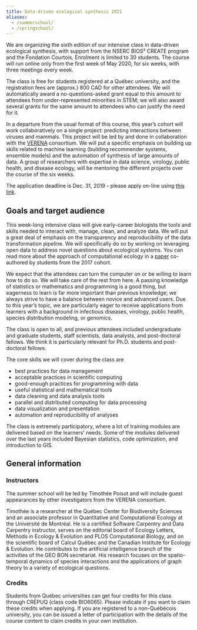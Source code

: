 ```yaml
---
title: Data-driven ecological synthesis 2021
aliases:
  - /summerschool/
  - /springschool/
---
```


We are organizing the sixth edition of our intensive class in data-driven
ecological synthesis, with support from the NSERC BIOS² CREATE program and
the Fondation Courtois. Enrolment is limited to 30 students. The course will
run online only from the first week of May 2020, for six weeks, with three
meetings every week.

The class is free for students registered at a Québec university, and
the registration fees are (approx.) 800 CAD for other attendees. We will
automatically award a no-questions-asked grant equal to this amount to
attendees from under-represented minorities in STEM; we will also award several
grants for the same amount to attendees who can justify the need for it.

In a departure from the usual format of this course, this year’s cohort will
work collaboratively on a single project: predicting interactions between
viruses and mammals. This project will be led by and done in collaboration
with the [VERENA] consortium. We will put a specific emphasis on building up
skills related to machine learning (building recommender systems, ensemble
models) and the automation of synthesis of large amounts of data. A group
of researchers with expertise in data science, virology, public health, and
disease ecology, will be mentoring the different projects over the course
of the six weeks.

[VERENA]: https://www.viralemergence.org/

The application deadline is Dec. 31, 2019 - please apply on-line using
[this link](https://forms.gle/j1XVAtUkLwAc467e9).

## Goals and target audience

This week-long intensive class will give early-career biologists the tools and
skills needed to interact with, manage, clean, and analyze data. We will put
a great deal of emphasis on the transparency and reproducibility of the data
transformation pipeline. We will specifically do so by working on leveraging
open data to address novel questions about ecological systems. You can read
more about the approach of computational ecology in a [paper] co-authored
by students from the 2017 cohort.

[paper]: https://ojs.library.queensu.ca/index.php/IEE/article/view/13252

We expect that the attendees can turn the computer on or be willing to
learn how to do so. We will take care of the rest from here. A passing
knowledge of statistics or mathematics and programming is a good thing,
but eagerness to learn is far more important than previous knowledge; we
always strive to have a balance between novice and advanced users. Due to
this year’s topic, we are particularly eager to receive applications from
learners with a background in infectious diseases, virology, public health,
species distribution modeling, or genomics.

The class is open to all, and previous attendees included undergraduate
and graduate students, staff scientists, data analysts, and post-doctoral
fellows. We think it is particularly relevant for Ph.D. students and
post-doctoral fellows.

The core skills we will cover during the class are

- best practices for data management
- acceptable practices in scientific computing
- good-enough practices for programming with data
- useful statistical and mathematical tools
- data cleaning and data analysis tools
- parallel and distributed computing for data processing
- data visualization and presentation
- automation and reproducibility of analyses

The class is extremely participatory, where a lot of training modules are
delivered based on the learners’ needs. Some of the modules delivered
over the last years included Bayesian statistics, code optimization, and
introduction to GIS.

## General information

### Instructors

The summer school will be led by Timothée Poisot and will include guest
appearances by other investigators from the VERENA consortium.

Timothée is a researcher at the Québec Center for Biodiversity Sciences
and an associate professor in Quantitative and Computational Ecology at the
Université de Montréal. He is a certified Software Carpentry and Data
Carpentry instructor, serves on the editorial board of Ecology Letters,
Methods in Ecology & Evolution and PLOS Computational Biology, and on
the scientific board of Calcul Québec and the Canadian Institute for
Ecology & Evolution. He contributes to the artificial intelligence branch
of the activities of the GEO BON secretariat. His research focuses on the
spatio-temporal dynamics of species interactions and the applications of
graph theory to a variety of ecological questions.

### Credits

Students from Québec universities can get four credits for this class
through CRÉPUQ (class code BIO6065). Please indicate if you want to claim
these credits when applying. If you are registered to a non-Québécois
university, you can be issued a letter of participation with the details of
the course content to claim credits in your own institution.
